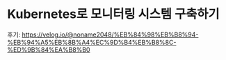 # Kubernetes로 모니터링 시스템 구축하기

후기: https://velog.io/@noname2048/%EB%84%98%EB%B8%94-%EB%94%A5%EB%8B%A4%EC%9D%B4%EB%B8%8C-%ED%9B%84%EA%B8%B0

